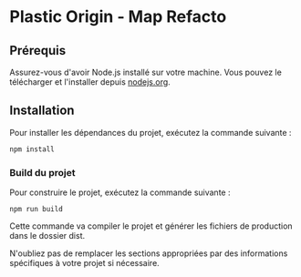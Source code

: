 # Plastic Origin - Map Refacto

## Prérequis

Assurez-vous d'avoir Node.js installé sur votre machine. Vous pouvez le télécharger et l'installer depuis [nodejs.org](https://nodejs.org/).

## Installation

Pour installer les dépendances du projet, exécutez la commande suivante :

```sh
npm install
```

### Build du projet

Pour construire le projet, exécutez la commande suivante :

```
npm run build
```

Cette commande va compiler le projet et générer les fichiers de production dans le dossier dist.

N'oubliez pas de remplacer les sections appropriées par des informations spécifiques à votre projet si nécessaire.
